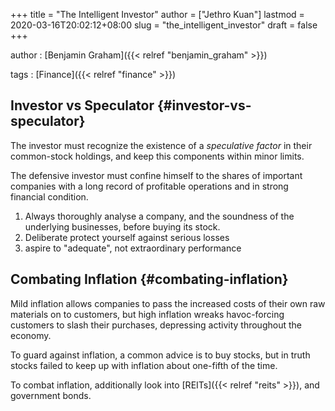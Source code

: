 +++
title = "The Intelligent Investor"
author = ["Jethro Kuan"]
lastmod = 2020-03-16T20:02:12+08:00
slug = "the_intelligent_investor"
draft = false
+++

author
: [Benjamin Graham]({{< relref "benjamin_graham" >}})

tags
: [Finance]({{< relref "finance" >}})

## Investor vs Speculator {#investor-vs-speculator}

The investor must recognize the existence of a _speculative factor_ in their common-stock holdings, and keep this components within minor limits.

The defensive investor must confine himself to the shares of important companies with a long record of profitable operations and in strong financial condition.

1.  Always thoroughly analyse a company, and the soundness of the underlying businesses, before buying its stock.
2.  Deliberate protect yourself against serious losses
3.  aspire to "adequate", not extraordinary performance

## Combating Inflation {#combating-inflation}

Mild inflation allows companies to pass the increased costs of their own raw materials on to customers, but high inflation wreaks havoc-forcing customers to slash their purchases, depressing activity throughout the economy.

To guard against inflation, a common advice is to buy stocks, but in truth stocks failed to keep up with inflation about one-fifth of the time.

To combat inflation, additionally look into [REITs]({{< relref "reits" >}}), and government bonds.
